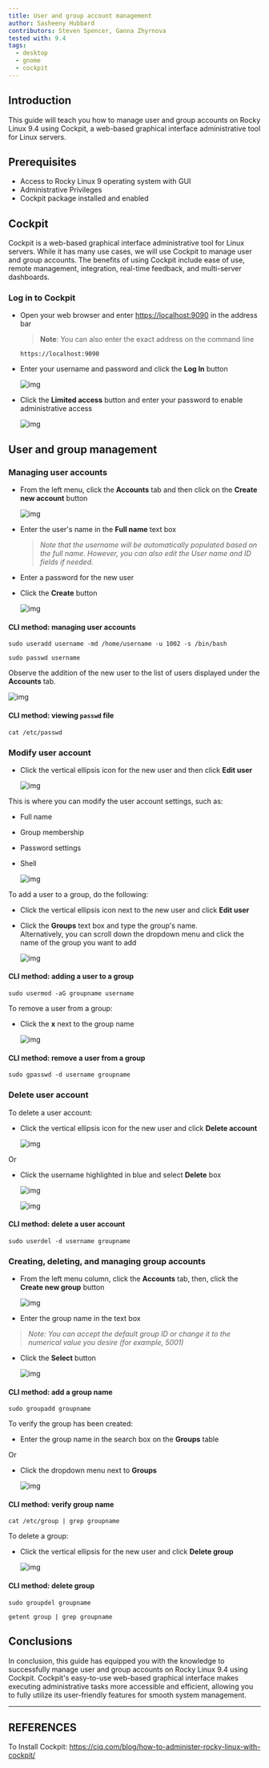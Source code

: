```yaml
---
title: User and group account management
author: Sasheeny Hubbard
contributors: Steven Spencer, Ganna Zhyrnova 
tested with: 9.4
tags:
  - desktop
  - gnome
  - cockpit
---
```


## Introduction

  This guide will teach you how to manage user and group accounts on Rocky Linux 9.4 using Cockpit, a web-based graphical interface administrative tool for Linux servers.
  
## Prerequisites

- Access to Rocky Linux 9 operating system with GUI
- Administrative Privileges
- Cockpit package installed and enabled

## Cockpit

Cockpit is a web-based graphical interface administrative tool for Linux servers. While it has many use cases, we will use Cockpit to manage user and group accounts. The benefits of using Cockpit include ease of use, remote management, integration, real-time feedback, and multi-server dashboards.

### Log in to Cockpit

- Open your web browser and enter <https://localhost:9090> in the address bar
    >**Note**: You can also enter the exact address on the command line

    ```text
    https://localhost:9090
    ```

- Enter your username and password and click the **Log In** button

    ![img](images/user_group_acctmgt_images/1.png)

- Click the **Limited access** button and enter your password to enable administrative access

    ![img](images/user_group_acctmgt_images/2.png)

## User and group management

### Managing user accounts

- From the left menu, click the **Accounts** tab and then click on the **Create new account** button

    ![img](images/user_group_acctmgt_images/5.png)

- Enter the user's name in the **Full name** text box
  >*Note that the username will be automatically populated based on the full name. However, you can also edit the User name and ID fields if needed.*
- Enter a password for the new user
- Click the **Create** button

    ![img](images/user_group_acctmgt_images/8.png)

#### CLI method: managing user accounts

```text
sudo useradd username -md /home/username -u 1002 -s /bin/bash 
```

```text
sudo passwd username 
```

Observe the addition of the new user to the list of users displayed under the **Accounts** tab.

![img](images/user_group_acctmgt_images/9.png)

#### CLI method: viewing `passwd` file

```text
cat /etc/passwd
```

### Modify user account

- Click the vertical ellipsis icon for the new user and then click **Edit user**

    ![img](images/user_group_acctmgt_images/13.png)

This is where you can modify the user account settings, such as:

- Full name
- Group membership
- Password settings
- Shell

    ![img](images/user_group_acctmgt_images/15.png)

To add a user to a group, do the following:

- Click the vertical ellipsis icon next to the new user and click **Edit user**

- Click the **Groups** text box and type the group's name.  
  Alternatively, you can scroll down the dropdown menu and click the name of the group you want to add

    ![img](images/user_group_acctmgt_images/14.png)

#### CLI method: adding a user to a group

```text
sudo usermod -aG groupname username
```

To remove a user from a group:

- Click the **x** next to the group name

    ![img](images/user_group_acctmgt_images/18.png)

#### CLI method: remove a user from a group

```text
sudo gpasswd -d username groupname
```

### Delete user account

To delete a user account:

- Click the vertical ellipsis icon for the new user and click **Delete account**

    ![img](images/user_group_acctmgt_images/16.png)

Or

- Click the username highlighted in blue and select **Delete** box

    ![img](images/user_group_acctmgt_images/17.png)

    ![img](images/user_group_acctmgt_images/22.png)

#### CLI method: delete a user account

```text
sudo userdel -d username groupname
```

### Creating, deleting, and managing group accounts

- From the left menu column, click the **Accounts** tab, then, click the **Create new group** button

    ![img](images/user_group_acctmgt_images/7.png)

- Enter the group name in the text box

>*Note: You can accept the default group ID or change it to the numerical value you desire (for example, 5001)*

- Click the **Select** button

    ![img](images/user_group_acctmgt_images/11.png)

#### CLI method: add a group name

```text
sudo groupadd groupname
```

To verify the group has been created:

- Enter the group name in the search box on the **Groups** table

Or

- Click the dropdown menu next to **Groups**

    ![img](images/user_group_acctmgt_images/12.png)

#### CLI method: verify group name

```text
cat /etc/group | grep groupname
```

To delete a group:

- Click the vertical ellipsis for the new user and click **Delete group**

    ![img](images/user_group_acctmgt_images/21.png)
  
#### CLI method: delete group

```text
sudo groupdel groupname
```

```text
getent group | grep groupname
```

## Conclusions

  In conclusion, this guide has equipped you with the knowledge to successfully manage user and group accounts on Rocky Linux 9.4 using Cockpit. Cockpit's easy-to-use web-based graphical interface makes executing administrative tasks more accessible and efficient, allowing you to fully utilize its user-friendly features for smooth system management.

---

## REFERENCES

To Install Cockpit: <https://ciq.com/blog/how-to-administer-rocky-linux-with-cockpit/>

